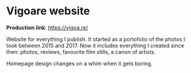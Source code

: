 # Vigoare website

**Production link**:
https://vigoa.re/

Website for everything I publish. It started as a portofolio of the photos I took between 2015 and 2017. Now it includes everything I created since then: photos, reviews, favourite film stills, a canon of artists.

Homepage design changes on a whim when it gets boring.
